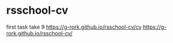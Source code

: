 # rsschool-cv

first task take 9
https://g-rork.github.io/rsschool-cv/cv
https://g-rork.github.io/rsschool-cv/
